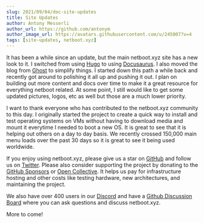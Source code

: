 ```yaml
---
slug: 2021/09/04/doc-site-updates
title: Site Updates
author: Antony Messerli
author_url: https://github.com/antonym
author_image_url: https://avatars.githubusercontent.com/u/245007?v=4
tags: [site-updates, netboot.xyz]
---
```


It has been a while since an update, but the main netboot.xyz site has a new look to it. I switched from using [Hugo](https://gohugo.io/) to using [Docusaurus](https://docusaurus.io/). I also moved the blog from [Ghost](https://ghost.org/) to simplify things. I started down this path a while back and recently got around to polishing it all up and pushing it out. I plan on building out more content and docs over time to make it a great resource for everything netboot related. At some point, I still would like to get some updated pictures, logos, etc as well but those are a much lower priority.

I want to thank everyone who has contributed to the netboot.xyz community to this day. I originally started the project to create a quick way to install and test operating systems on VMs without having to download media and mount it everytime I needed to boot a new OS.  It is great to see that it is helping out others on a day to day basis. We recently crossed 150,000 main menu loads over the past 30 days so it is great to see it being used worldwide.

If you enjoy using netboot.xyz, please give us a star on [GitHub](https://github.com/netbootxyz/netboot.xyz) and follow us on [Twitter](https://twitter.com/netbootxyz). Please also consider supporting the project by donating to the [GitHub Sponsors](https://github.com/sponsors/netbootxyz) or [Open Collective](https://opencollective.com/netbootxyz). It helps us pay for infrastructure hosting and other costs like testing hardware, new architectures, and maintaining the project.

We also have over 400 users in our [Discord](https://discord.gg/An6PA2a) and have a [Github Discussion Board](https://github.com/netbootxyz/netboot.xyz/discussions) where you can ask questions and discuss netboot.xyz.

More to come!